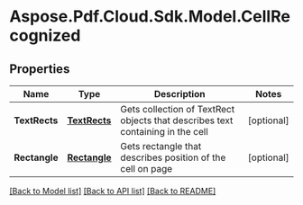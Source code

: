 ﻿# Aspose.Pdf.Cloud.Sdk.Model.CellRecognized


## Properties

Name | Type | Description | Notes
------------ | ------------- | ------------- | -------------
**TextRects** | [**TextRects**](TextRects.md) | Gets collection of TextRect objects that describes text containing in the cell | [optional] 
**Rectangle** | [**Rectangle**](Rectangle.md) | Gets rectangle that describes position of the cell on page | [optional] 

[[Back to Model list]](../README.md#documentation-for-models) [[Back to API list]](../README.md#documentation-for-api-endpoints) [[Back to README]](../README.md)

